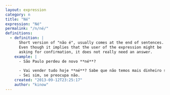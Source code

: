 ```yaml
---
layout: expression
category: n
title: "Né"
expression: "Né"
permalink: "/n/né/"
definitions:
  - definition: |
      Short version of "não é", usually comes at the end of sentences.
      Even though it implies that the user of the expression might be
      asking for confirmation, it does not really need an answer.
    example: |
      - São Paulo perdeu de novo **né**?
      
      - Vai vender tudo hoje **né**? Sabe que não temos mais dinheiro se não vendermos tudo!
      - Sei sim, se preocupa não.
    created: "2013-09-12T23:25:17"
    author: "kinow"
---
```

